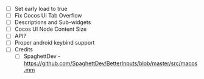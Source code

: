 - [ ] Set early load to true
- [ ] Fix Cocos UI Tab Overflow
- [ ] Descriptions and Sub-widgets
- [ ] Cocos UI Node Content Size
- [ ] API?
- [ ] Proper android keybind support
- [ ] Credits
  - [ ] SpaghettDev - https://github.com/SpaghettDev/BetterInputs/blob/master/src/macos.mm